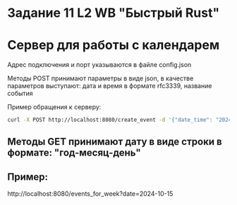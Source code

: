 # Задание 11 L2 WB "Быстрый Rust"
# Сервер для работы с календарем

Адрес подключения и порт указываются в файле config.json

Методы POST принимают параметры в виде json, в качестве параметров выступают: дата и время в формате rfc3339, название события

Пример обращения к серверу: 

```sh
curl -X POST http://localhost:8080/create_event -d '{"date_time": "2024-10-13T13:53:34Z", "event_name": "qwert"}' -H "content-type: application/json"
```

## Методы GET принимают дату в виде строки в формате: "год-месяц-день"

## Пример:

http://localhost:8080/events_for_week?date=2024-10-15

